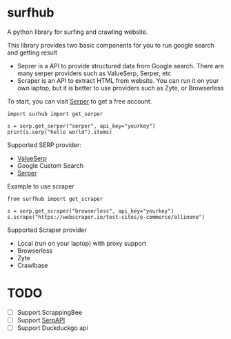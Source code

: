 # surfhub
A python library for surfing and crawling website. 

This library provides two basic components for you to run google search and getting result

* Seprer is a API to provide structured data from Google search. There are many serper providers such as ValueSerp, Serper, etc
* Scraper is an API to extract HTML from website. You can run it on your own laptop, but it is better to use providers such as Zyte, or Browserless

To start, you can visit [Serper](https://serper.dev) to get a free account.

```
import surhub import get_serper

s = serp.get_serper("serper", api_key="yourkey")
print(s.serp("hello world").items)
```

Supported SERP provider:
  * [ValueSerp](https://valueserp.com/)
  * Google Custom Search
  * [Serper](https://serper.dev/)


Example to use scraper

```
from surfhub import get_scraper

s = serp.get_scraper("browserless", api_key="yourkey")
s.scrape("https://webscraper.io/test-sites/e-commerce/allinone")
```

Supported Scraper provider
  * Local (run on your laptop) with proxy support
  * Browserless
  * Zyte
  * Crawlbase

# TODO

- [ ] Support ScrappingBee
- [ ] Support [SerpAPI](https://serpapi.com/)
- [ ] Support Duckduckgo api
